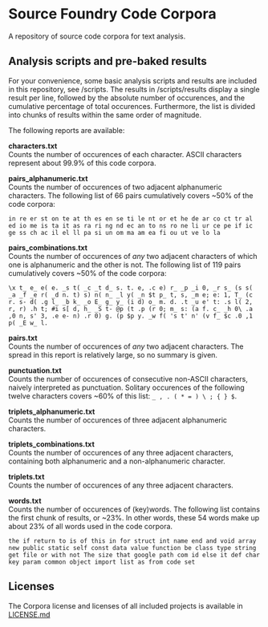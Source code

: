 # Source Foundry Code Corpora

A repository of source code corpora for text analysis.

## Analysis scripts and pre-baked results

For your convenience, some basic analysis scripts and results are included in this repository, see /scripts. The results in /scripts/results display a single result per line, followed by the absolute number of occurences, and the cumulative percentage of total occurences. Furthermore, the list is divided into chunks of results within the same order of magnitude.

The following reports are available:

**characters.txt**<br>
Counts the number of occurences of each character. ASCII characters represent about 99.9% of this code corpora.

**pairs_alphanumeric.txt**<br>
Counts the number of occurences of two adjacent alphanumeric characters. The following list of 66 pairs cumulatively covers ~50% of the code corpora:

`in re er st on te at th es en se ti le nt or et he de ar co ct tr al ed io me is ta it as ra ri ng nd ec an to ns ro ne li ur ce pe if ic ge ss ch ac il el ll pa si un om ma am ea fi ou ut ve lo la`

**pairs_combinations.txt**<br>
Counts the number of occurences of _any_ two adjacent characters of which one is alphanumeric and the other is not. The following list of 119 pairs cumulatively covers ~50% of the code corpora:

`\x t_ e_ e( e. _s t( _c _t d_ s. t. e, .c e) r_ _p _i 0, _r s_ (s s( _a _f _e r( _d n. t) s) n( n_ _l y( _n $t p_ t, s, _m e; e: 1, T_ (c r. s- d( .g l_ _b k_ _o E_ g_ y_ (i d) o_ m. d. .t _u e' t: .s l( 2, r, r) .h t; #i s[ d, h_ _S t- @p (t .p (r 0; m_ s: (a f. c_ _h 0\ .a ,0 n, s' 3, .e e- n) .r 0) g. (p $p y. _w f( 's t' n' (v f_ $c .0 ,1 p( _E w_ l.`

**pairs.txt**<br>
Counts the number of occurences of _any_ two adjacent characters. The spread in this report is relatively large, so no summary is given.

**punctuation.txt**<br>
Counts the number of occurences of consecutive non-ASCII characters, naively interpreted as punctuation. Solitary occurences of the following twelve characters covers ~60% of this list: `_ , . ( * = ) \ ; { } $`.

**triplets_alphanumeric.txt**<br>
Counts the number of occurences of three adjacent alphanumeric characters.

**triplets_combinations.txt**<br>
Counts the number of occurences of any three adjacent characters, containing both alphanumeric and a non-alphanumeric character.

**triplets.txt**<br>
Counts the number of occurences of any three adjacent characters.

**words.txt**<br>
Counts the number of occurences of (key)words. The following list contains the first chunk of results, or ~23%. In other words, these 54 words make up about 23% of all words used in the code corpora.

`the if return to is of this in for struct int name end and void array new public static self const data value function be class type string get file or with not The size that google path com id else it def char key param common object import list as from code set`

## Licenses

The Corpora license and licenses of all included projects is available in [LICENSE.md](https://github.com/source-foundry/code-corpora/blob/master/LICENSE.md)
